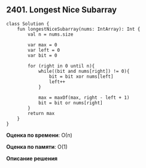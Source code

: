 ## 2401. Longest Nice Subarray


```
class Solution {
    fun longestNiceSubarray(nums: IntArray): Int {
        val n = nums.size

        var max = 0
        var left = 0
        var bit = 0

        for (right in 0 until n){
            while((bit and nums[right]) != 0){
                bit = bit xor nums[left]
                left++
            }

            max = maxOf(max, right - left + 1)
            bit = bit or nums[right]
        }
        return max
    }
}

```

**Оценка по времени**: О(n)


**Оценка по памяти**: О(1)


**Описание решения**
```

```